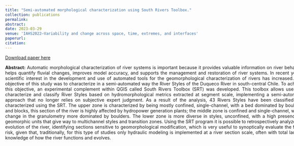 ```yaml
---
title: "Semi-automated morphological characterization using South Rivers Toolbox."
collection: publications
permalink: 
abstract: 
date: 2023-03-29
venue: 'IAHS2022–Variability and change across space, time, extremes, and interfaces'
paperurl: 
citation: 
---
```

[Download paper here]()

<style>
body{
max-width: 1180px;
width: 98%;
margin: 0px auto;
/* text-align: justify; */
}
</style>

<div align="justify">
<p>
<strong>Abstract:</strong> Automatic morphological characterization of river systems is important because it provides valuable information on river behavior, helps quantify fluvial changes, improves model accuracy, and supports the
management and restoration of river systems. In recent years, scientific interest in the development and use of
automated tools for the geomorphological characterization of rivers has increased. The objective of this study
was to characterize in a semi-automated way the River Styles of the Duqueco River in south-central Chile. To
achieve this objective, an experimental complement within QGIS called South Rivers Toolbox (SRT) was developed. This toolbox allows users to characterize and classify River Styles based on hydromorphological metrics
extracted at segment scale, implementing a semi-automatic approach that no longer relies on subjective expert
judgment. As a result of the analysis, 43 Rivers Styles have been classified and characterized using the SRT. The
upper zone is characterized by being mostly confined, single-channel, with a bed dominated by boulders and
blocks, this section of the river is highly affected by hydropower generation plants; the middle zone is confined
and single-channel, with a change in the granulometry more dominated by boulders. The lower zone is more
diverse in styles, unconfined, with a high presence of geomorphic units that give way to multichannel styles
and transition zones. Using the SRT program it is possible to retrospectively analyze the evolution of the river,
identifying sections sensitive to geomorphological modification, which is very useful to synoptically evaluate
the flood risk, given that, traditionally, for this type of studies only hydraulic modeling is implemented at a river
section scale, often with total lack of knowledge of how the river functions and evolves.
</p>
</div>
